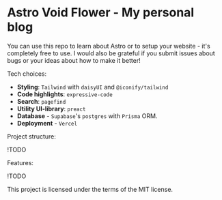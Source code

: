 # Astro Void Flower - My personal blog

You can use this repo to learn about Astro or to setup your website - it's completely free to use.
I would also be grateful if you submit issues about bugs or your ideas about how to make it better!

Tech choices:

- **Styling**: `Tailwind` with `daisyUI` and `@iconify/tailwind`
- **Code highlights**: `expressive-code`
- **Search**: `pagefind`
- **Utility UI-library**: `preact`
- **Database** - `Supabase`'s `postgres` with `Prisma` ORM.
- **Deployment** - `Vercel`

Project structure:

!TODO

Features:

!TODO

This project is licensed under the terms of the MIT license.

